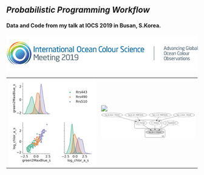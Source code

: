 ## _Probabilistic Programming Workflow_
#### Data and Code from my talk at IOCS 2019 in Busan, S.Korea.
<img src='./resources/logo-header-2019.png'>
<br>
<table>
  <td>
    <img src='./resources/pairplot_grouped.png?:0' width=500>
  </td>
  <td>
    <img src='./resources/m_pooled_informative_graph.png' width=500 />
    <img src='./resources/m_part_pooled_informative_graph.png' width=500 />
  </td>
</table>
  
